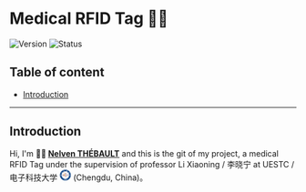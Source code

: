 # Medical RFID Tag 🛜💊

![Version](https://img.shields.io/badge/version-1.0-blue)
![Status](https://img.shields.io/badge/status-in%20progress-yellow)

## Table of content

- [Introduction](#introduction)

---

## Introduction
Hi, I'm **🙋‍♂️ [Nelven THÉBAULT](https://github.com/NelvTheb)** and this is the git of my project, a medical RFID Tag under the supervision of professor Li Xiaoning / 李晓宁 at UESTC / 电子科技大学 <img src="./IMG/UESTC_logo.png" alt="icone" width="20"/> (Chengdu, China)。